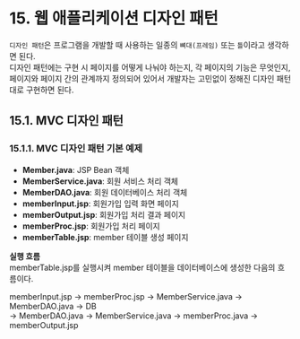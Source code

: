 # 15. 웹 애플리케이션 디자인 패턴
`디자인 패턴`은 프로그램을 개발할 때 사용하는 일종의 `뼈대(프레임)` 또는 `틀`이라고 생각하면 된다.  
디자인 패턴에는 구현 시 페이지를 어떻게 나눠야 하는지, 각 페이지의 기능은 무엇인지,  
페이지와 페이지 간의 관계까지 정의되어 있어서 개발자는 고민없이 정해진 디자인 패턴대로 구현하면 된다.

## 15.1. MVC 디자인 패턴
### 15.1.1. MVC 디자인 패턴 기본 예제
- **Member.java**: JSP Bean 객체
- **MemberService.java**: 회원 서비스 처리 객체
- **MemberDAO.java**: 회원 데이터베이스 처리 객체
- **memberInput.jsp**: 회원가입 입력 화면 페이지
- **memberOutput.jsp**: 회원가입 처리 결과 페이지
- **memberProc.jsp**: 회원가입 처리 페이지
- **memberTable.jsp**: member 테이블 생성 페이지

**실행 흐름**  
memberTable.jsp를 실행시켜 member 테이블을 데이터베이스에 생성한 다음의 흐름이다.

memberInput.jsp -> memberProc.jsp -> MemberService.java -> MemberDAO.java -> DB  
-> MemberDAO.java -> MemberService.java -> memberProc.java -> memberOutput.jsp
